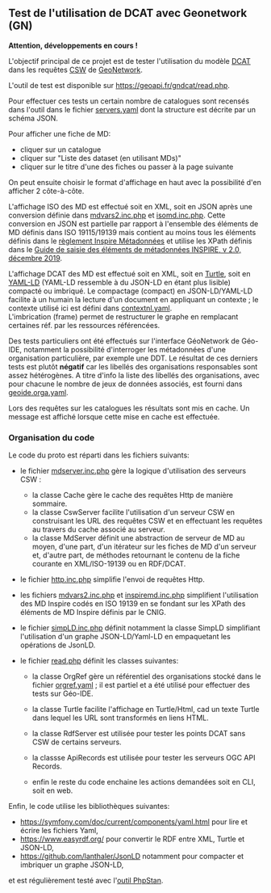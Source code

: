 ## Test de l'utilisation de DCAT avec Geonetwork (GN)

**Attention, développements en cours !**

L'objectif principal de ce projet est de tester l'utilisation du modèle [DCAT](https://www.w3.org/TR/vocab-dcat-3/)
dans les requêtes [CSW](https://www.ogc.org/standard/cat/) de [GeoNetwork](https://geonetwork-opensource.org/).

L'outil de test est disponible sur https://geoapi.fr/gndcat/read.php.

Pour effectuer ces tests un certain nombre de catalogues sont recensés dans l'outil
dans le fichier [servers.yaml](servers.yaml) dont la structure est décrite par un schéma JSON.

Pour afficher une fiche de MD:

  - cliquer sur un catalogue
  - cliquer sur "Liste des dataset (en utilisant MDs)"
  - cliquer sur le titre d'une des fiches ou passer à la page suivante
  
On peut ensuite choisir le format d'affichage en haut avec la possibilité d'en afficher 2 côte-à-côte.

L'affichage ISO des MD est effectué soit en XML, soit en JSON après une conversion définie
dans [mdvars2.inc.php](mdvars2.inc.php) et [isomd.inc.php](isomd.inc.php).
Cette conversion en JSON est partielle par rapport à l'ensemble des éléments de MD définis dans ISO 19115/19139
mais contient au moins tous les éléments définis dans
le [règlement Inspire Métadonnées](https://eur-lex.europa.eu/legal-content/FR/TXT/ELI/?eliuri=eli:reg:2008:1205:oj)
et utilise les XPath définis dans
le [Guide de saisie des éléments de métadonnées INSPIRE, v 2.0, décembre 2019](https://cnig.gouv.fr/IMG/pdf/guide-de-saisie-des-elements-de-metadonnees-inspire-v2.0-1.pdf).

L'affichage DCAT des MD est effectué soit en XML, soit en [Turtle](https://www.w3.org/TR/turtle/),
soit en [YAML-LD](https://json-ld.github.io/yaml-ld/spec/)
(YAML-LD ressemble à du JSON-LD en étant plus lisible) compacté ou imbriqué.
Le compactage (compact) en JSON-LD/YAML-LD facilite à un humain la lecture d'un document en appliquant un contexte ;
le contexte utilisé ici est défini dans [contextnl.yaml](contextnl.yaml).  
L'imbrication (frame) permet de restructurer le graphe en remplacant certaines réf. par les ressources référencées.

Des tests particuliers ont été effectués sur l'interface GéoNetwork de Géo-IDE,
notamment la possibilité d'interroger les métadonnées d'une organisation particulière, par exemple une DDT.
Le résultat de ces derniers tests est plutôt **négatif**
car les libellés des organisations responsables sont assez hétérogènes.
A titre d'info la liste des libellés des organisations, avec pour chacune le nombre de jeux de données associés,
est fourni dans [geoide.orga.yaml](geoide.orga.yaml).

Lors des requêtes sur les catalogues les résultats sont mis en cache.
Un message est affiché lorsque cette mise en cache est effectuée.

### Organisation du code
Le code du proto est réparti dans les fichiers suivants:

- le fichier [mdserver.inc.php](mdserver.inc.php) gère la logique d'utilisation des serveurs CSW :
  - la classe Cache gère le cache des requêtes Http de manière sommaire.
  - la classe CswServer facilite l'utilisation d'un serveur CSW en construisant les URL des requêtes CSW
    et en effectuant les requêtes au travers du cache associé au serveur.
  - la classe MdServer définit une abstraction de serveur de MD au moyen, d'une part, d'un itérateur sur les fiches de MD
    d'un serveur et, d'autre part, de méthodes retournant le contenu de la fiche courante en XML/ISO-19139 ou en RDF/DCAT.

- le fichier [http.inc.php](http.inc.php) simplifie l'envoi de requêtes Http.

- les fichiers [mdvars2.inc.php](mdvars2.inc.php) et [inspiremd.inc.php](inspiremd.inc.php) simplifient l'utilisation
  des MD Inspire codés en ISO 19139 en se fondant sur les XPath des éléments de MD Inspire définis par le CNIG.

- le fichier [simpLD.inc.php](simpLD.inc.php) définit notamment la classe SimpLD simplifiant l'utilisation d'un graphe
  JSON-LD/Yaml-LD en empaquetant les opérations de JsonLD.

- le fichier [read.php](read.php) définit les classes suivantes:

  - la classe OrgRef gère un référentiel des organisations stocké dans le fichier [orgref.yaml](orgref.yaml) ;
    il est partiel et a été utilisé pour effectuer des tests sur Géo-IDE.
  
  - la classe Turtle facilite l'affichage en Turtle/Html, cad un texte Turtle dans lequel les URL sont transformés
    en liens HTML.
  
  - la classe RdfServer est utilisée pour tester les points DCAT sans CSW de certains serveurs.

  - la classse ApiRecords est utilisée pour tester les serveurs OGC API Records.
  
  - enfin le reste du code enchaine les actions demandées soit en CLI, soit en web.


Enfin, le code utilise les bibliothèques suivantes:

  - https://symfony.com/doc/current/components/yaml.html pour lire et écrire les fichiers Yaml,
  - https://www.easyrdf.org/ pour convertir le RDF entre XML, Turtle et JSON-LD,
  - https://github.com/lanthaler/JsonLD notamment pour compacter et imbriquer un graphe JSON-LD,
  
et est régulièrement testé avec l'[outil PhpStan](https://phpstan.org/).
